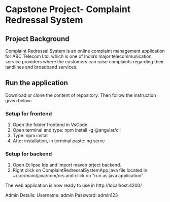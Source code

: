 # Capstone Project- Complaint Redressal System
## Project Background
Complaint Redressal System is an online complaint management application for ABC Telecom Ltd. which is one of India’s major telecommunication service providers where the customers can raise complaints regarding their landlines and broadband services.

## Run the application
Download or clone the content of repository. Then follow the instruction given below:

### Setup for frontend
1. Open the folder frontend in VsCode.
2. Open terminal and type: npm install -g @angular/cli
4. Type: npm install
5. After installation, in terminal paste: ng serve

### Setup for backend
1. Open Eclipse Ide and import maven prject backend.
2. Right click on ComplaintRedressalSystemApp.java file located in ~/src/main/java/com/crs and click on "run as java application".

The web application is now ready to use in http://localhost:4200/

Admin Details:
Username: admin
Password: admin123
